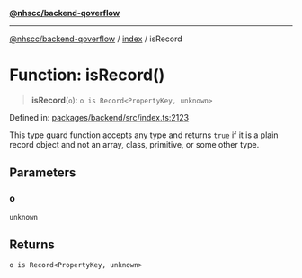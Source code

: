 [**@nhscc/backend-qoverflow**](../../README.md)

***

[@nhscc/backend-qoverflow](../../README.md) / [index](../README.md) / isRecord

# Function: isRecord()

> **isRecord**(`o`): `o is Record<PropertyKey, unknown>`

Defined in: [packages/backend/src/index.ts:2123](https://github.com/nhscc/qoverflow.api.hscc.bdpa.org/blob/427e25011f0e71265852f81f85026e1290417c2b/packages/backend/src/index.ts#L2123)

This type guard function accepts any type and returns `true` if it is a plain
record object and not an array, class, primitive, or some other type.

## Parameters

### o

`unknown`

## Returns

`o is Record<PropertyKey, unknown>`

